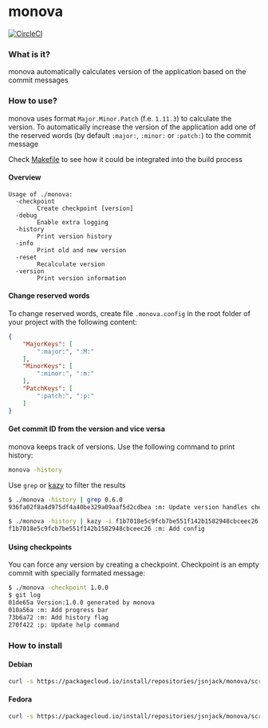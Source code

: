 monova
=====

[![CircleCI](https://circleci.com/gh/jsnjack/monova.svg?style=svg)](https://circleci.com/gh/jsnjack/monova)

### What is it?
monova automatically calculates version of the application based on the commit messages

### How to use?
monova uses format `Major.Minor.Patch` (f.e. `1.11.3`) to calculate the version. To automatically increase the version of the application add one of the reserved words (by default `:major:`, `:minor:` or `:patch:`) to the commit message

Check [Makefile](https://github.com/jsnjack/monova/blob/master/Makefile) to see how it could be integrated into the build process

#### Overview
```
Usage of ./monova:
  -checkpoint
    	Create checkpoint [version]
  -debug
    	Enable extra logging
  -history
    	Print version history
  -info
    	Print old and new version
  -reset
    	Recalculate version
  -version
    	Print version information
```

#### Change reserved words
To change reserved words, create file `.monova.config` in the root folder of your project with the following content:
```json
{
    "MajorKeys": [
        ":major:", ":M:"
    ],
    "MinorKeys": [
        ":minor:", ":m:"
    ],
    "PatchKeys": [
        ":patch:", ":p:"
    ]
}
```

#### Get commit ID from the version and vice versa
monova keeps track of versions. Use the following command to print history:
```bash
monova -history
```
Use `grep` or [kazy](https://github.com/jsnjack/kazy-go) to filter the results
```bash
$ ./monova -history | grep 0.6.0
936fa02f8a4d975df4a40be329a09aaf5d2cdbea :m: Update version handles checkpoint              0.6.0
```
```bash
$ ./monova -history | kazy -i f1b7018e5c9fcb7be551f142b1582948cbceec26
f1b7018e5c9fcb7be551f142b1582948cbceec26 :m: Add config                                     0.4.0
```

#### Using checkpoints
You can force any version by creating a checkpoint. Checkpoint is an empty commit with specially formated message:
```bash
$ ./monova -checkpoint 1.0.0
$ git log
01de65a Version:1.0.0 generated by monova
010a56a :m: Add progress bar
73b6a72 :m: Add history flag
270f422 :p: Update help command
```

### How to install

#### Debian
```bash
curl -s https://packagecloud.io/install/repositories/jsnjack/monova/script.deb.sh | sudo bash
```

#### Fedora
```bash
curl -s https://packagecloud.io/install/repositories/jsnjack/monova/script.rpm.sh | sudo bash
```

